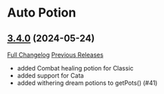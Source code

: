 # Auto Potion

## [3.4.0](https://github.com/ollidiemaus/AutoPotion/tree/3.4.0) (2024-05-24)
[Full Changelog](https://github.com/ollidiemaus/AutoPotion/compare/3.3.8...3.4.0) [Previous Releases](https://github.com/ollidiemaus/AutoPotion/releases)

- added Combat healing potion for Classic  
- added support for Cata  
- added withering dream potions to getPots() (#41)  

